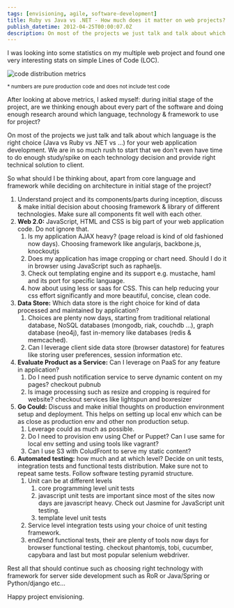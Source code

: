 ```yaml
---
tags: [envisioning, agile, software-development]
title: Ruby vs Java vs .NET - How much does it matter on web projects?
publish_datetime: 2012-04-25T00:00:07.0Z
description: On most of the projects we just talk and talk about which language is the right choice (Java vs Ruby vs .NET vs ...) for your web application development. This post talks about what all other things matter equally and we should pay attention to.
---
```


I was looking into some statistics on my multiple web project and found one very interesting stats on simple Lines of Code (LOC).

![code distribution metrics](/assets/sunitblog/posts/images/programming-language/code-distribution-metrics.png)

<small>* numbers are pure production code and does not include test code</small>

After looking at above metrics, I asked myself: during initial stage of the project, are we thinking enough about every part of the software and doing enough research around which language, technology & framework to use for project?


On most of the projects we just talk and talk about which language is the right choice (Java vs Ruby vs .NET vs ...) for your web application development. We are in so much rush to start that we don't even have time to do enough study/spike on each technology decision and provide right technical solution to client.

So what should I be thinking about, apart from core language and framework while deciding on architecture in initial stage of the project?

1. Understand project and its components/parts during inception, discuss & make initial decision about choosing framework & library of different technologies. Make sure all components fit well with each other.
2. **Web 2.0:** JavaScript, HTML and CSS is big part of your web application code. Do not ignore that.
    1. Is my application AJAX heavy? (page reload is kind of old fashioned now days). Choosing framework like angularjs, backbone.js, knockoutjs
    2. Does my application has image cropping or chart need. Should I do it in browser using JavaScript such as raphaeljs.
    3. Check out templating engine and its support e.g. mustache, haml and its port for specific language.
    4. how about using less or saas for CSS. This can help reducing your css effort significantly and more beautiful, concise, clean code.
3. **Data Store:** Which data store is the right choice for kind of data processed and maintained by application?
    1. Choices are plenty now days, starting from traditional relational database, NoSQL databases (mongodb, riak, couchdb ...), graph database (neo4j), fast in-memory like databases (redis & memcached).
    2. Can I leverage client side data store (browser datastore) for features like storing user preferences, session information etc.
4. **Evaluate Product as a Service:** Can I leverage on PaaS for any feature in application?
    1. Do I need push notification service to serve dynamic content on my pages? checkout pubnub
    2. Is image processing such as resize and cropping is required for website? checkout services like lightspun and boxresizer
5. **Go Could:** Discuss and make initial thoughts on production environment setup and deployment. This helps on setting up local env which can be as close as production env and other non production setup.
    1. Leverage could as much as possible.
    2. Do I need to provision env using Chef or Puppet? Can I use same for local env setting and using tools like vagrant?
    3. Can I use S3 with ColudFront to serve my static content?
6. **Automated testing:** how much and at which level? Decide on unit tests, integration tests and functional tests distribution. Make sure not to repeat same tests.  Follow software testing pyramid structure.
    1. Unit can be at different levels
        1. core programming level unit tests
        2. javascript unit tests are important since most of the sites now days are javascript heavy.  Check out Jasmine for JavaScript unit testing.
        3. template level unit tests
    2. Service level integration tests using your choice of unit testing framework.
    3. end2end functional tests, their are plenty of tools now days for browser functional testing. checkout phantomjs, tobi, cucumber, capybara and last but most popular selenium webdriver.


Rest all that should continue such as choosing right technology with framework for server side development such as RoR or Java/Spring or Python/django etc...

Happy project envisioning.







